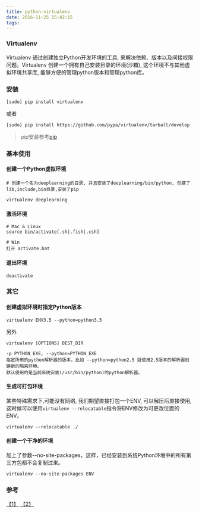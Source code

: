 ```yaml
---
title: python-virtualenv
date: 2016-11-25 15:42:15
tags: 
---
```


### Virtualenv

Virtualenv 通过创建独立Python开发环境的工具, 来解决依赖、版本以及间接权限
问题。Virtualenv 创建一个拥有自己安装目录的环境(沙箱), 这个环境不与其他虚拟环境共享库, 能够方便的管理python版本和管理python库。

### 安装
``` shell
[sudo] pip install virtualenv
```
或者
``` shell
[sudo] pip install https://github.com/pypa/virtualenv/tarball/develop
```

> pip安装参考[pip](/2016/11/25/pip/)

### 基本使用

#### 创建一个Python虚拟环境
``` shell
# 创建一个名为deeplearning的目录, 并且安装了deeplearning/bin/python, 创建了lib,include,bin目录,安装了pip

virtualenv deeplearning
```

#### 激活环境

``` shell
# Mac & Linux
source bin/activate[.sh|.fish|.csh]

# Win
打开 activate.bat
```

#### 退出环境

``` shell
deactivate
```


### 其它

#### 创建虚拟环境时指定Python版本

``` shell
virtualenv ENV3.5 --python=python3.5
```

另外
``` shell
virtualenv [OPTIONS] DEST_DIR

-p PYTHON_EXE, --python=PYTHON_EXE
指定所用的python解析器的版本，比如 --python=python2.5 就使用2.5版本的解析器创建新的隔离环境。
默认使用的是当前系统安装(/usr/bin/python)的python解析器。   
```

#### 生成可打包环境

某些特殊需求下,可能没有网络, 我们期望直接打包一个ENV, 可以解压后直接使用, 这时候可以使用`virtualenv --relocatable`指令将ENV修改为可更改位置的ENV。
```
virtualenv --relocatable ./
```

#### 创建一个干净的环境

加上了参数--no-site-packages，这样，已经安装到系统Python环境中的所有第三方包都不会复制过来。
```
virtualenv --no-site-packages ENV
```

### 参考

[【1】](http://www.jianshu.com/p/08c657bd34f1) [【2】](http://pythonguidecn.readthedocs.io/zh/latest/dev/virtualenvs.html)
